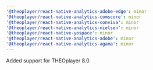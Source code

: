```yaml
---
'@theoplayer/react-native-analytics-adobe-edge': minor
'@theoplayer/react-native-analytics-comscore': minor
'@theoplayer/react-native-analytics-conviva': minor
'@theoplayer/react-native-analytics-nielsen': minor
'@theoplayer/react-native-yospace': minor
'@theoplayer/react-native-analytics-adobe': minor
'@theoplayer/react-native-analytics-agama': minor
---
```


Added support for THEOplayer 8.0
